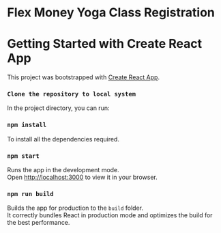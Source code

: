 # Flex Money Yoga Class Registration










# Getting Started with Create React App

This project was bootstrapped with [Create React App](https://github.com/facebook/create-react-app).

### `Clone the repository to local system`

In the project directory, you can run:

### `npm install`
To install all the dependencies required.

### `npm start`

Runs the app in the development mode.\
Open [http://localhost:3000](http://localhost:3000) to view it in your browser.

### `npm run build`

Builds the app for production to the `build` folder.\
It correctly bundles React in production mode and optimizes the build for the best performance.
